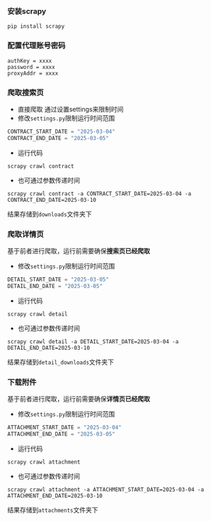### 安装scrapy
```
pip install scrapy
```
### 配置代理账号密码
```
authKey = xxxx
password = xxxx
proxyAddr = xxxx
```

### 爬取搜索页

* 直接爬取 通过设置settings来限制时间
* 修改`settings.py`限制运行时间范围
```python
CONTRACT_START_DATE = "2025-03-04"
CONTRACT_END_DATE = "2025-03-05"
```
* 运行代码
```
scrapy crawl contract
```
* 也可通过参数传递时间
```
scrapy crawl contract -a CONTRACT_START_DATE=2025-03-04 -a CONTRACT_END_DATE=2025-03-10
```

结果存储到`downloads`文件夹下

### 爬取详情页
基于前者进行爬取，运行前需要确保**搜索页已经爬取**

* 修改`settings.py`限制运行时间范围
```python
DETAIL_START_DATE = "2025-03-05"
DETAIL_END_DATE = "2025-03-05"
```
* 运行代码
```
scrapy crawl detail
```
* 也可通过参数传递时间
```
scrapy crawl detail -a DETAIL_START_DATE=2025-03-04 -a DETAIL_END_DATE=2025-03-10
```
结果存储到`detail_downloads`文件夹下


### 下载附件
基于前者进行爬取，运行前需要确保**详情页已经爬取**

* 修改`settings.py`限制运行时间范围
```python
ATTACHMENT_START_DATE = "2025-03-04"
ATTACHMENT_END_DATE = "2025-03-05"
```
* 运行代码
```
scrapy crawl attachment
```
* 也可通过参数传递时间
```
scrapy crawl attachment -a ATTACHMENT_START_DATE=2025-03-04 -a ATTACHMENT_END_DATE=2025-03-10
```
结果存储到`attachments`文件夹下
